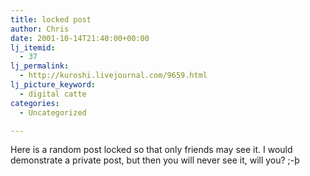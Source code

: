 ```yaml
---
title: locked post
author: Chris
date: 2001-10-14T21:40:00+00:00
lj_itemid:
  - 37
lj_permalink:
  - http://kuroshi.livejournal.com/9659.html
lj_picture_keyword:
  - digital catte
categories:
  - Uncategorized

---
```

Here is a random post locked so that only friends may see it. I would demonstrate a private post, but then you will never see it, will you? ;-&thorn;
